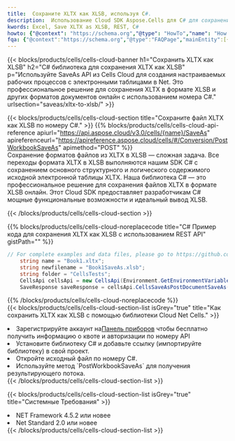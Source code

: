 ```yaml
---
title:  Сохраните XLTX как XLSB, используя C#.
description:  Использование Cloud SDK Aspose.Cells для C# для сохранения файла формата XLTX как файла формата XLSB.
kwords: Excel, Save XLTX as XLSB, REST, C#
howto: {"@context": "https://schema.org","@type": "HowTo","name": "How to save XLTX as XLSB using the Cells Cloud Net library.","description": "How to save XLTX as XLSB using the Cells Cloud Net library.","image": {"@type": "ImageObject"},"url": "/net/saveas/xltx-to-xlsb/","step": [{ "@type": "HowToStep","name": "How to save XLTX as XLSB using the Cells Cloud Net library. step 1", "image": {"@type": "ImageObject",},"url": "/net/saveas/xltx-to-xlsb/","text": "Register an account at <a href='https://dashboard.aspose.cloud/'>Dashboard</a> to get free API quota & authorization details",},{ "@type": "HowToStep","name": "How to save XLTX as XLSB using the Cells Cloud Net library. step 1", "image": {"@type": "ImageObject",},"url": "/net/saveas/xltx-to-xlsb/","text": "Install C# library and add the reference (import the library) to your project.",},{ "@type": "HowToStep","name": "How to save XLTX as XLSB using the Cells Cloud Net library. step 1", "image": {"@type": "ImageObject",},"url": "/net/saveas/xltx-to-xlsb/","text": "Open the source file in C#",},{ "@type": "HowToStep","name": "How to save XLTX as XLSB using the Cells Cloud Net library. step 1", "image": {"@type": "ImageObject",},"url": "/net/saveas/xltx-to-xlsb/","text": "Use the `PostWorkbookSaveAs` method to retrieve the resulting stream.",}, ],"supply": {"@type": "HowToSupply","name": "document"},"tool": [{"@type": "HowToTool","name": "Visual Studio, Visual Studio Code, Rider"},{"@type": "HowToTool","name": "Aspose Cells"}],"totalTime": "PT6M"}
fqa: {"@context":"https://schema.org","@type":"FAQPage","mainEntity":[{"@type":"Question","name":"Why save file as other formats file in C# using REST API?","acceptedAnswer":{"@type":"Answer","text":"Documents are encoded in many ways, and some files may be incompatible with the software you use. To open and read such files, just save them as appropriate file formats.<br/><ol><li>Install .NET SDK and add the reference (import the library) to your project.</li><li>Open the source file in C# using REST API.</li><li>Call the PostWorkbookSaveAsRequest() method, passing an output filename with required extension.</li><li>Get the result of save as a separate file.</li></ol>"}},{"@type":"Question","name":"What file formats can I save as with your C# library?","acceptedAnswer":{"@type":"Answer","text":"We support a variety of file formats for conversion using .NET library, including XLSX, Excel, xls , PDF, CSV, HTML, Markdown, XML, PNG, JPG, TIFF, Json, TXT and many more."}},{"@type":"Question","name":"What is the maximum allowed file size for conversion using this .NET library?","acceptedAnswer":{"@type":"Answer","text":"There are no file size limits for format conversions using .NET library."}}]}
---
```

{{< blocks/products/cells/cells-cloud-banner h1="Сохранить XLTX как XLSB" h2="C# библиотека для сохранения XLTX как XLSB" p="Используйте SaveAs API из Cells Cloud для создания настраиваемых рабочих процессов с электронными таблицами в Net. Это профессиональное решение для сохранения XLTX в формате XLSB и других форматов документов онлайн с использованием номера C#." urlsection="saveas/xltx-to-xlsb/" >}}

{{< blocks/products/cells/cells-cloud-section title="Сохраните файл XLTX как XLSB по номеру C#." >}}
{{% blocks/products/cells/cells-cloud-api-reference apiurl="https://api.aspose.cloud/v3.0/cells/{name}/SaveAs" apireferenceurl="https://apireference.aspose.cloud/cells/#/Conversion/PostWorkbookSaveAs" apimethod="POST" %}}
<br/>
Сохранение форматов файлов из XLTX в XLSB — сложная задача. Все переходы формата XLTX в XLSB выполняются нашим SDK C# с сохранением основного структурного и логического содержимого исходной электронной таблицы XLTX. Наша библиотека C# — это профессиональное решение для сохранения файлов XLTX в формате XLSB онлайн. Этот Cloud SDK предоставляет разработчикам C# мощные функциональные возможности и идеальный вывод XLSB.

{{< /blocks/products/cells/cells-cloud-section >}}

{{% blocks/products/cells/cells-cloud-noreplacecode title="C# Пример кода для сохранения XLTX как XLSB с использованием REST API" gistPath="" %}}
  
```cs
// For complete examples and data files, please go to https://github.com/aspose-cells-cloud/aspose-cells-cloud-dotnet/
    string name = "Book1.xltx";
    string newfilename = "Book1SaveAs.xlsb";
    string folder = "CellsTests";
    CellsApi cellsApi = new CellsApi(Environment.GetEnvironmentVariable("ProductClientId"), Environment.GetEnvironmentVariable("ProductClientSecret"));
    SaveResponse saveResponse = cellsApi.CellsSaveAsPostDocumentSaveAs(name, null, newfilename, null,null,folder);
```
  
{{% /blocks/products/cells/cells-cloud-noreplacecode %}}
<br/>
{{< blocks/products/cells/cells-cloud-section-list isGrey="true" title="Как сохранить XLTX как XLSB с помощью библиотеки Cloud Net Cells." >}}
<li> Зарегистрируйте аккаунт на<a href="https://dashboard.aspose.cloud/">Панель приборов</a> чтобы бесплатно получить информацию о квоте и авторизации по номеру API</li>
<li>Установите библиотеку C# и добавьте ссылку (импортируйте библиотеку) в свой проект.</li>
<li>Откройте исходный файл по номеру C#.</li>
<li>Используйте метод `PostWorkbookSaveAs` для получения результирующего потока.</li>
{{< /blocks/products/cells/cells-cloud-section-list >}}

{{< blocks/products/cells/cells-cloud-section-list isGrey="true" title="Системные Требования" >}}
<li>NET Framework 4.5.2 или новее</li>
<li>Net Standard 2.0 или новее</li>
{{< /blocks/products/cells/cells-cloud-section-list >}}
